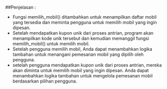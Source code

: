 ##Penjelasan :

- Fungsi memilih_mobil() ditambahkan untuk menampilkan daftar mobil yang tersedia dan meminta pengguna untuk memilih mobil yang ingin dipesan.
- Setelah mendapatkan kupon unik dari proses antrian, program akan menampilkan kode unik tersebut dan kemudian memanggil fungsi memilih_mobil() untuk memilih mobil.
- Setelah pengguna memilih mobil, Anda dapat menambahkan logika tambahan untuk menangani pemesanan mobil yang dipilih oleh pengguna.
- setelah pengguna mendapatkan kupon unik dari proses antrian, mereka akan diminta untuk memilih mobil yang ingin dipesan. Anda dapat menambahkan logika tambahan untuk mengelola pemesanan mobil berdasarkan pilihan pengguna.
